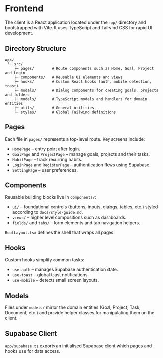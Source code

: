 # Frontend

The client is a React application located under the `app/` directory and bootstrapped with Vite. It uses TypeScript and Tailwind CSS for rapid UI development.

## Directory Structure
```
app/
 └─ src/
    ├─ pages/        # Route components such as Home, Goal, Project and Login
    ├─ components/   # Reusable UI elements and views
    ├─ hooks/        # Custom React hooks (auth, mobile detection, toast)
    ├─ modals/       # Dialog components for creating goals, projects and folders
    ├─ models/       # TypeScript models and handlers for domain entities
    ├─ utils/        # General utilities
    └─ styles/       # Global Tailwind definitions
```

## Pages
Each file in `pages/` represents a top-level route. Key screens include:
- `HomePage` – entry point after login.
- `GoalPage` and `ProjectPage` – manage goals, projects and their tasks.
- `HabitPage` – track recurring habits.
- `LoginPage` and `RegisterPage` – authentication flows using Supabase.
- `SettingPage` – user preferences.

## Components
Reusable building blocks live in `components/`:
- `ui/` – foundational controls (buttons, inputs, dialogs, tables, etc.) styled according to `docs/style-guide.md`.
- `views/` – higher level compositions such as dashboards.
- `fields/` and `tabs/` – form elements and tab navigation helpers.

`RootLayout.tsx` defines the shell that wraps all pages.

## Hooks
Custom hooks simplify common tasks:
- `use-auth` – manages Supabase authentication state.
- `use-toast` – global toast notifications.
- `use-mobile` – detects small screen layouts.

## Models
Files under `models/` mirror the domain entities (Goal, Project, Task, Document, etc.) and provide helper classes for manipulating them on the client.

## Supabase Client
`app/supabase.ts` exports an initialised Supabase client which pages and hooks use for data access.
